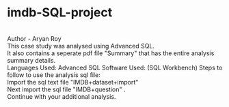 # imdb-SQL-project
<br>
Author - Aryan Roy
<br>
This case study was analysed using Advanced SQL.
<br>
It also contains a seperate pdf file "Summary" that has the entire analysis summary details.
<br>
Languages Used: Advanced SQL Software Used: (SQL Workbench) Steps to follow to use the analysis sql file:<br>
Import the sql text file "IMDB+dataset+import"<br>
Next import the sql file "IMDB+question" .<br>
Continue with your additional analysis.
